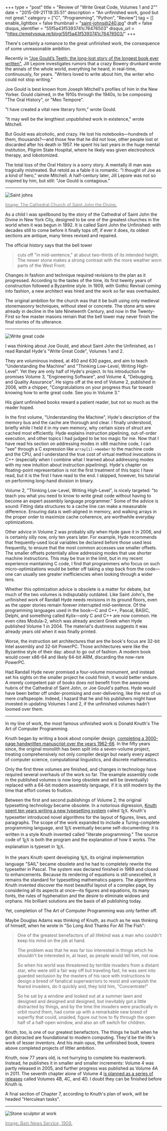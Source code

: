 +++
type = "post"
title = "Review of \"Write Great Code, Volumes 1 and 2\""
date = "2015-09-21T19:35:51"
description = "An unfinished work, good but not great."
category = ["C", "Programming", "Python", "Review"]
tag = []
enable_lightbox = false
thumbnail = "saint-johns@240.jpg"
draft = false
disqus_identifier = "55f5a43f5393741c76476503"
disqus_url = "https://emptysqua.re/blog/55f5a43f5393741c76476503/"
+++

<p>There's certainly a romance to the great unfinished work, the
consequence of some unreasonable ambition.</p>
<p>Recently in <a href="http://www.newyorker.com/magazine/2015/07/27/joe-goulds-teeth">"Joe Gould&rsquo;s
Teeth: the long-lost story of the longest book ever
written"</a>,
Jill Lepore investigates rumors that a crazy Bowery drunkard wrote the
annals of the whole world, everything he heard, in real-time,
continuously, for years. "Writers loved to write about him, the writer
who could not stop writing."</p>
<p>Joe Gould is best known from Joseph Mitchell's profiles of him in the
New Yorker. Gould claimed, in the 1910s through the 1940s, to be
composing "The Oral History", or "Meo Tempore".</p>
<p>"I have created a vital
new literary form," wrote Gould.</p>
<p>"It may well be the lengthiest
unpublished work in existence," wrote Mitchell.</p>
<p>But Gould was alcoholic,
and crazy. He lost his notebooks&mdash;hundreds of them, thousands?&mdash;and those
few that he did not lose, other people lost or discarded after his death
in 1957. He spent his last years in the huge mental institution, Pilgrim
State Hospital, where he likely was given electroshock therapy, and
lobotomized.</p>
<p>The total loss of the Oral History is a sorry story. A mentally ill man
was tragically mistreated. But retold as a fable it is romantic. "I
thought of Joe as a kind of hero," wrote Mitchell. A half-century later,
Jill Lepore was not so inspired by him, but still: "Joe Gould is
contagious."</p>
<hr />
<p><img style="display:block; margin-left:auto; margin-right:auto;" src="saint-johns.jpg" title="Saint johns" /></p>
<p><a href="http://www.stjohndivine.org/about/history"><span style="color: gray;">Image: The Cathedral Church of Saint John
the Divine.</span></a></p>
<p>As a child I was spellbound by the story of the Cathedral of Saint John
the Divine in New York City, designed to be one of the greatest churches
in the world when it was begun in 1892. It is called Saint John the
Unfinished: with decades still to come before it finally tops off, if
ever it does, its oldest sections are antique, many times revised and
repaired.</p>
<p>The official history says that the bell tower</p>
<blockquote>
<p>cuts off "in mid-sentence," at about two-thirds of its intended
height. The newer stone makes a strong contrast with the more weather
worn parts of the West Front.</p>
</blockquote>
<p>Changes in fashion and technique required revisions to the plan as it
progressed. According to the tastes of the time, its first twenty years
of construction followed a Byzantine style. In 1909, with Gothic Revival
coming into fashion, a new architect was hired and the work so far was
overhauled.</p>
<p>The original ambition for the church was that it be built using only
medieval stonemasonry techniques, without steel or concrete. The stone arts were
already in decline in the late Nineteenth Century, and now in the
Twenty-First so few master masons remain that the bell tower may never
finish the final stories of its utterance.</p>
<hr />
<p><img style="display:block; margin-left:auto; margin-right:auto;" src="write-great-code.jpg" title="Write great code" /></p>
<p>I was thinking about Joe Gould, and about Saint John the Unfinished, as
I read Randall Hyde's "Write Great Code", Volumes 1 and 2.</p>
<p>They are
voluminous indeed, at 450 and 630 pages, and aim to teach "Understanding
the Machine" and "Thinking Low-Level, Writing High-Level". Yet they are
only half of Hyde's project. In his introduction he promises Volume 3,
"Engineering Software", and Volume 4, "Debugging, and Quality
Assurance". He signs off at the end of Volume 2, published in 2006, with
a chipper, "Congratulations on your progress thus far toward knowing how
to write great code. See you in Volume 3."</p>
<p>His giant unfinished books reward a patient reader, but not so much as the reader
hoped.</p>
<p>In the first volume, "Understanding
the Machine", Hyde's description of the memory bus and
the cache are thorough and clear. I finally understood, briefly while I
held it in my own memory, why certain sizes of struct are cached most
efficiently. Hyde explains instruction pipelining, out-of-order
execution, and other topics I had judged to be too magic for me. Now that I have read his section on addressing modes in x86 machine code, I can "see" through a C expression like <code>array[i]-&gt;member</code> to the machine code and the CPU, and I understand the true cost of virtual method invocations in C++ (especially when I combine what I learned about addressing modes with my new intuition about instruction pipelining). Hyde's chapter on floating-point representation is not the first treatment of
this topic I have read, but it is the first I have read to the end.&nbsp;I skipped, however, his tutorial on performing long-hand division in binary.</p>
<p>Volume 2, "Thinking Low-Level, Writing High-Level", is nicely targeted: "to teach you what you need to know to write great code
without having to become an expert assembly language
programmer." Some of the advice is sound: Fitting data structures to a cache line can make a measurable difference. Ensuring data is well-aligned in memory, and walking arrays in the proper order to maximize cache coherence, are worthwhile everyday optimizations.</p>
<p>Other advice in Volume 2 was probably silly when Hyde gave it in 2006, and is certainly silly now, only ten years later. For example, Hyde recommends that frequently-used local variables be declared before those used less frequently, to ensure that the most common accesses use smaller offsets. The smaller offsets potentially allow addressing modes that use shorter machine instructions. This may be true in the limit, but in my recent experience maintaining C code, I find that programmers who focus on such micro-optimizations would be better off taking a step back from the code&mdash;one can usually see greater inefficiencies when looking through a wider lens.</p>
<p>Whether this optimization advice is obsolete is a matter for debate, but much of the two volumes is indisputably outdated.
Like Saint John's, the unfinished work of Randall Hyde needs revisions
in its ground floors, even as the upper stories remain forever
interrupted mid-sentence. Of the programming languages used in the book&mdash;C and C++, Pascal, BASIC, Delphi, and something called Kylix&mdash;only C and C++ are now common. He even cites Modula-2, which was already ancient Greek when Hyde published Volume 1 in 2004. The material's dustiness suggests it was already years old when it was finally printed.</p>
<p>Worse, the instruction set architectures that are the book's focus are 32-bit Intel assembly and 32-bit PowerPC. Those architectures were like the Byzantine style of their day: about to go out of fashion. A modern book would cover
x86-64 and likely 64-bit ARM, discarding the now-rare PowerPC.</p>
<p>Had Randall Hyde never promised a four-volume monument, and instead set his sights on the smaller project he could finish, it would better endure. A merely competent pair of books does not benefit from the awesome hubris of the Cathedral of Saint John, or Joe Gould's pathos. Hyde would have been better off under-promising and over-delivering, like the rest of us mere craftspeople. Indeed, I hazard that he and his publishers might have invested in updating Volumes 1 and 2, if the unfinished volumes hadn't loomed over them.</p>
<hr />
<p>In my line of work, the most famous unfinished work is Donald Knuth's
The Art of Computer Programming.</p>
<p>Knuth began by writing a book about compiler design, <a href="https://en.wikipedia.org/wiki/The_Art_of_Computer_Programming">completing a
3000-page handwritten manuscript over the years
1962-66</a>.
In the fifty years since, the original monolith has been split into a
seven-volume project, treating comprehensively not only compiler design
but nearly every aspect of computer science, computational linguistics,
and discrete mathematics.</p>
<p>Only the first three volumes are finished, and changes in technology
have required several overhauls of the work so far. The example assembly
code in the published volumes is now long obsolete and will be
(eventually) replaced with a 64-bit modern assembly language, if it is
still modern by the time that effort comes to fruition.</p>
<p>Between the first and second publishings of Volume 2, the original
typesetting technology became obsolete. In a notorious digression,
<a href="https://www.tug.org/whatis.html">Knuth spent ten years writing a new typesetting
system</a> called <span
style="font-family: 'Times New Roman', Times, serif;">T<span
style="text-transform: uppercase; vertical-align: -0.5ex; margin-left: -0.1667em; margin-right: -0.125em;">e</span>X</span>.
Knuth's typesetter introduced novel algorithms for the layout of
figures, lines, and paragraphs. The scope of the work expanded to
include a Turing-complete programming language, and <span
style="font-family: 'Times New Roman', Times, serif;">T<span
style="text-transform: uppercase; vertical-align: -0.5ex; margin-left: -0.1667em; margin-right: -0.125em;">e</span>X</span>
eventually became self-documenting: it is written in a style Knuth
invented called "literate programming." The source code of <span
style="font-family: 'Times New Roman', Times, serif;">T<span
style="text-transform: uppercase; vertical-align: -0.5ex; margin-left: -0.1667em; margin-right: -0.125em;">e</span>X</span>
is both the program and the explanation of how it works. The explanation
is typeset in <span
style="font-family: 'Times New Roman', Times, serif;">T<span
style="text-transform: uppercase; vertical-align: -0.5ex; margin-left: -0.1667em; margin-right: -0.125em;">e</span>X</span>.</p>
<p>In the years Knuth spent developing <span
style="font-family: 'Times New Roman', Times, serif;">T<span
style="text-transform: uppercase; vertical-align: -0.5ex; margin-left: -0.1667em; margin-right: -0.125em;">e</span>X</span>,
its original implementation language "SAIL" became obsolete and he had to
completely rewrite the typesetter in Pascal. The system was declared
finished in 1989 and closed to enhancements. Because its rendering of equations is still unexcelled, it remains the standard for
typesetting mathematics papers. The algorithms Knuth invented discover the most beautiful layout of a complex page, by considering all its aspects at once&mdash;its figures and equations, its many fonts, the rules of hyphenation and the desire to eliminate widows and orphans. His brilliant solutions are the basis of all publishing today. </p>
<p>Yet, completion of The Art of Computer
Programming was only farther off.</p>
<p>Maybe Douglas Adams was thinking of Knuth, as much as he was
thinking of himself, when he wrote in "So Long And Thanks For All The
Fish":</p>
<blockquote>
<p>One of the greatest benefactors of all lifekind was a man who couldn't
keep his mind on the job at hand.</p>
<p>The problem was that he was far too interested in things which he
shouldn't be interested in, at least, as people would tell him, not
<em>now</em>.</p>
<p>So when his world was threatened by terrible invaders from a distant
star, who were still a fair way off but traveling fast, he was sent
into guarded seclusion by the masters of his race with instructions to
design a breed of fanatical superwarriors to resist and vanquish the
feared invaders, do it quickly and, they told him, "Concentrate!"</p>
<p>So he sat by a window and looked out at a summer lawn and designed and
designed and designed, but inevitably got a little distracted by
things, and by the time the invaders were practically in orbit round
them, had come up with a remarkable new breed of superfly that could,
unaided, figure out how to fly through the open half of a half-open
window, and also an off switch for children.</p>
</blockquote>
<p>Knuth, too, is one of our greatest benefactors. The things he built
when he got distracted are foundational to modern computing. They'd be
the life's work of lesser inventors. And his main opus, the unfinished book, towers
above completed projects of littler ambition.</p>
<p>Knuth, now 77 years old, is not hurrying to complete his masterwork.
Instead, he publishes it in smaller and smaller increments: Volume 4 was
partly released in 2005, and further progress was published as Volume 4A
in 2011. The seventh chapter alone of Volume 4 <a href="http://www-cs-faculty.stanford.edu/~uno/taocp.html#vol4">is planned as a series
of releases</a>
called Volumes 4B, 4C, and 4D. I doubt they can be finished before Knuth
is.</p>
<p>A final section of Chapter 7, according to Knuth's plan of work,
will be headed "Herculean tasks".</p>
<hr />
<p><img style="display:block; margin-left:auto; margin-right:auto;" src="Stone_sculptor_at_work.jpg" title="Stone sculptor at work" /></p>
<p><a href="https://en.wikipedia.org/wiki/File:Stone_sculptor_at_work.jpg"><span style="color: gray;">Image: Bain News Service,
1909.</span></a></p>
